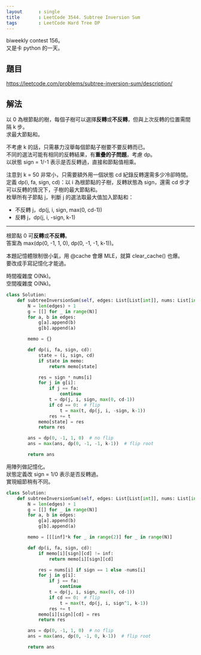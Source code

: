 ```yaml
---
layout      : single
title       : LeetCode 3544. Subtree Inversion Sum
tags        : LeetCode Hard Tree DP
---
```

biweekly contest 156。  
又是卡 python 的一天。  

## 題目

<https://leetcode.com/problems/subtree-inversion-sum/description/>

## 解法

以 0 為根節點的樹，每個子樹可以選擇**反轉**或**不反轉**，但與上次反轉的位置需間隔 k 步。  
求最大節點和。  

不考慮 k 的話，只需暴力沒舉每個節點子樹要不要反轉而已。  
不同的選法可能有相同的反轉結果，有**重疊的子問題**，考慮 dp。  
以狀態 sign = 1/-1 表示是否反轉過，直接和節點值相乘。  

注意到 k = 50 非常小，只需要額外用一個狀態 cd 紀錄反轉還需多少冷卻時間。  
定義 dp(i, fa, sign, cd)：以 i 為根節點的子樹，反轉狀態為 sign，還需 cd 步才可以反轉的情況下，子樹的最大節點和。  
枚舉所有子節點 j，判斷 j 的選法取最大值加入節點和：  

- 不反轉 j，dp(j, i, sign, max(0, cd-1))  
- 反轉 j，dp(j, i, -sign, k-1)  

---

根節點 0 可**反轉**或**不反轉**。  
答案為 max(dp(0, -1, 1, 0), dp(0, -1, -1, k-1))。  

本題記憶體限制很小氣，用 @cache 會爆 MLE，就算 clear_cache() 也爆。  
要改成手寫記憶化才能過。  

時間複雜度 O(Nk)。  
空間複雜度 O(Nk)。  

```python
class Solution:
    def subtreeInversionSum(self, edges: List[List[int]], nums: List[int], k: int) -> int:
        N = len(edges) + 1
        g = [[] for _ in range(N)]
        for a, b in edges:
            g[a].append(b)
            g[b].append(a)

        memo = {}

        def dp(i, fa, sign, cd):
            state = (i, sign, cd)
            if state in memo:
                return memo[state]

            res = sign * nums[i]
            for j in g[i]:
                if j == fa:
                    continue
                t = dp(j, i, sign, max(0, cd-1))
                if cd == 0:  # flip
                    t = max(t, dp(j, i, -sign, k-1))
                res += t
            memo[state] = res
            return res

        ans = dp(0, -1, 1, 0)  # no flip
        ans = max(ans, dp(0, -1, -1, k-1))  # flip root

        return ans
```

用陣列做記憶化。  
狀態定義改 sign = 1/0 表示是否反轉過。  
實現細節稍有不同。  

```python
class Solution:
    def subtreeInversionSum(self, edges: List[List[int]], nums: List[int], k: int) -> int:
        N = len(edges) + 1
        g = [[] for _ in range(N)]
        for a, b in edges:
            g[a].append(b)
            g[b].append(a)

        memo = [[[inf]*k for _ in range(2)] for _ in range(N)]

        def dp(i, fa, sign, cd):
            if memo[i][sign][cd] != inf:
                return memo[i][sign][cd]

            res = nums[i] if sign == 1 else -nums[i]
            for j in g[i]:
                if j == fa:
                    continue
                t = dp(j, i, sign, max(0, cd-1))
                if cd == 0:  # flip
                    t = max(t, dp(j, i, sign^1, k-1))
                res += t
            memo[i][sign][cd] = res
            return res

        ans = dp(0, -1, 1, 0)  # no flip
        ans = max(ans, dp(0, -1, 0, k-1))  # flip root

        return ans
```
